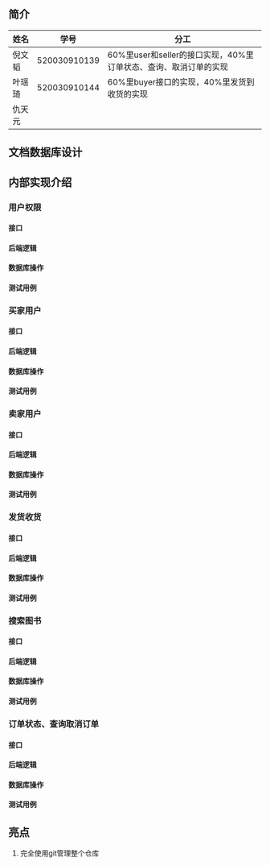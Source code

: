 ## 简介
姓名 | 学号 | 分工
--- | --- | ---
倪文韬 |  520030910139 | 60%里user和seller的接口实现，40%里订单状态、查询、取消订单的实现
叶瑶琦 | 520030910144 | 60%里buyer接口的实现，40%里发货到收货的实现
仇天元 |  | 

## 文档数据库设计



## 内部实现介绍

### 用户权限

#### 接口

#### 后端逻辑

#### 数据库操作

#### 测试用例

### 买家用户

#### 接口

#### 后端逻辑

#### 数据库操作

#### 测试用例

### 卖家用户

#### 接口

#### 后端逻辑

#### 数据库操作

#### 测试用例

### 发货收货 

#### 接口

#### 后端逻辑

#### 数据库操作

#### 测试用例

### 搜索图书

#### 接口

#### 后端逻辑

#### 数据库操作

#### 测试用例

### 订单状态、查询取消订单

#### 接口

#### 后端逻辑

#### 数据库操作

#### 测试用例

## 亮点
1. 完全使用git管理整个仓库